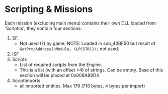 Scripting & Missions
=====================

Each mission (excluding main menu) contains their own DLL loaded from 'Scriptcs', they contain four sections:

 1. SF. 
	 - Not used (?) by game; NOTE: Loaded in sub_43BF50 but result of ```GetProcAddress(hModule, (LPCSTR)1);``` not used.
 2. ISF
 3. Scripts 
	 - List of required scripts from the Engine.
	 - This is a list (with an offset +4) of strings. Can be empty. Base of this section will be placed at 0x008A89D4
 4. ScriptImports
	 - all imported entities. Max 179 (716 bytes, 4 bytes per import)